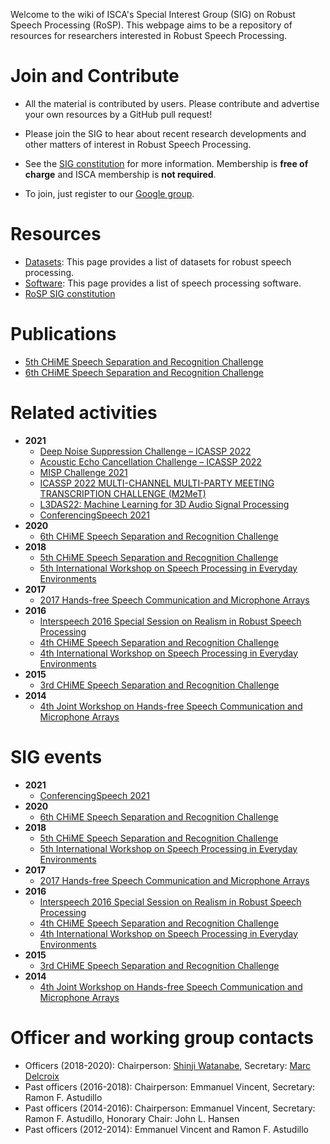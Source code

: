 Welcome to the wiki of ISCA's Special Interest Group (SIG) on Robust Speech Processing (RoSP). This webpage aims to be a repository of resources for researchers interested in Robust Speech Processing.

# Join and Contribute

* All the material is contributed by users. Please contribute and advertise your own resources by a GitHub pull request! 

* Please join the SIG to hear about recent research developments and other matters of interest in Robust Speech Processing. 

* See the [SIG constitution](https://isca-sig-rosp.github.io/ISCA-SIG-RoSP/constitution.html) for more information. Membership is **free of charge** and ISCA membership is **not required**.

* To join, just register to our [Google group](https://groups.google.com/forum/#!forum/rosp-sig).

<!-- You are also welcome to join our [LinkedIn](https://www.linkedin.com/groups/6744473/) group -->

# Resources

* [Datasets](/datasets.md): This page provides a list of datasets for robust speech processing.
* [Software](/software.md): This page provides a list of speech processing software.
* [RoSP SIG constitution](/constitution.md)

# Publications

* [5th CHiME Speech Separation and Recognition Challenge](https://www.isca-speech.org/archive_v0/CHiME_2018)
* [6th CHiME Speech Separation and Recognition Challenge](https://www.isca-speech.org/archive_v0/CHiME_2020)

# Related activities

* __2021__
    - [Deep Noise Suppression Challenge – ICASSP 2022](https://www.microsoft.com/en-us/research/academic-program/deep-noise-suppression-challenge-icassp-2022/)
    - [Acoustic Echo Cancellation Challenge – ICASSP 2022](https://www.microsoft.com/en-us/research/academic-program/acoustic-echo-cancellation-challenge-icassp-2022/)
    - [MISP Challenge 2021](https://mispchallenge.github.io/)
    - [ICASSP 2022 MULTI-CHANNEL MULTI-PARTY MEETING TRANSCRIPTION CHALLENGE (M2MeT)](https://www.alibabacloud.com/m2met-alimeeting)
    - [L3DAS22: Machine Learning for 3D Audio Signal Processing](https://www.l3das.com/icassp2022/)
    - [ConferencingSpeech 2021](https://tea-lab.qq.com/conferencingspeech-2021)
* __2020__
    - [6th CHiME Speech Separation and Recognition Challenge](https://chimechallenge.github.io/chime6/)
* __2018__
    - [5th CHiME Speech Separation and Recognition Challenge](http://spandh.dcs.shef.ac.uk/chime_challenge/)
    - [5th International Workshop on Speech Processing in Everyday Environments](http://spandh.dcs.shef.ac.uk/chime_workshop/)
* __2017__
    - [2017 Hands-free Speech Communication and Microphone Arrays](https://signalprocessingsociety.org/blog/hscma-2017-2017-hands-free-speech-communication-and-microphone-arrays)
* __2016__
    - [Interspeech 2016 Special Session on Realism in Robust Speech Processing](http://www.interspeech2016.org/Technical-Program)
    - [4th CHiME Speech Separation and Recognition Challenge](http://spandh.dcs.shef.ac.uk/chime_challenge/chime2016/)
    - [4th International Workshop on Speech Processing in Everyday Environments](http://spandh.dcs.shef.ac.uk/chime_workshop/chime2016/)
* __2015__
    - [3rd CHiME Speech Separation and Recognition Challenge](http://spandh.dcs.shef.ac.uk/chime_challenge/chime2015/)
* __2014__
    - [4th Joint Workshop on Hands-free Speech Communication and Microphone Arrays](http://hscma2014.inria.fr/)

# SIG events

* __2021__
    - [ConferencingSpeech 2021](https://tea-lab.qq.com/conferencingspeech-2021)
* __2020__
    - [6th CHiME Speech Separation and Recognition Challenge](https://chimechallenge.github.io/chime6/)
* __2018__
    - [5th CHiME Speech Separation and Recognition Challenge](http://spandh.dcs.shef.ac.uk/chime_challenge/)
    - [5th International Workshop on Speech Processing in Everyday Environments](http://spandh.dcs.shef.ac.uk/chime_workshop/)
* __2017__
    - [2017 Hands-free Speech Communication and Microphone Arrays](https://signalprocessingsociety.org/blog/hscma-2017-2017-hands-free-speech-communication-and-microphone-arrays)
* __2016__
    - [Interspeech 2016 Special Session on Realism in Robust Speech Processing](http://www.interspeech2016.org/Technical-Program)
    - [4th CHiME Speech Separation and Recognition Challenge](http://spandh.dcs.shef.ac.uk/chime_challenge/chime2016/)
    - [4th International Workshop on Speech Processing in Everyday Environments](http://spandh.dcs.shef.ac.uk/chime_workshop/chime2016/)
* __2015__
    - [3rd CHiME Speech Separation and Recognition Challenge](http://spandh.dcs.shef.ac.uk/chime_challenge/chime2015/)
* __2014__
    - [4th Joint Workshop on Hands-free Speech Communication and Microphone Arrays](http://hscma2014.inria.fr/)


# Officer and working group contacts

- Officers (2018-2020): Chairperson: [Shinji Watanabe](mailto:shinjiw@ieee.org), Secretary: [Marc Delcroix](mailto:marc.delcroix@ieee.org)
- Past officers (2016-2018): Chairperson: Emmanuel Vincent, Secretary: Ramon F. Astudillo
- Past officers (2014-2016): Chairperson: Emmanuel Vincent, Secretary: Ramon F. Astudillo, Honorary Chair: John L. Hansen
- Past officers (2012-2014): Emmanuel Vincent and Ramon F. Astudillo
